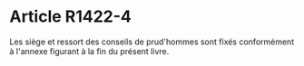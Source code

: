# Article R1422-4

  
Les siège et ressort des conseils de prud'hommes sont fixés conformément à l'annexe figurant à la fin du présent livre.